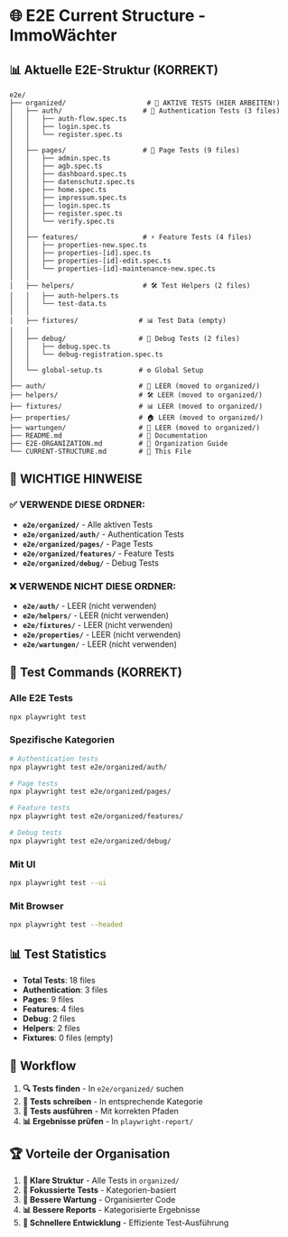 # 🌐 E2E Current Structure - ImmoWächter

## 📊 **Aktuelle E2E-Struktur (KORREKT)**

```
e2e/
├── organized/                    # 🎯 AKTIVE TESTS (HIER ARBEITEN!)
│   ├── auth/                    # 🔐 Authentication Tests (3 files)
│   │   ├── auth-flow.spec.ts
│   │   ├── login.spec.ts
│   │   └── register.spec.ts
│   │
│   ├── pages/                   # 📄 Page Tests (9 files)
│   │   ├── admin.spec.ts
│   │   ├── agb.spec.ts
│   │   ├── dashboard.spec.ts
│   │   ├── datenschutz.spec.ts
│   │   ├── home.spec.ts
│   │   ├── impressum.spec.ts
│   │   ├── login.spec.ts
│   │   ├── register.spec.ts
│   │   └── verify.spec.ts
│   │
│   ├── features/                # ⚡ Feature Tests (4 files)
│   │   ├── properties-new.spec.ts
│   │   ├── properties-[id].spec.ts
│   │   ├── properties-[id]-edit.spec.ts
│   │   └── properties-[id]-maintenance-new.spec.ts
│   │
│   ├── helpers/                 # 🛠️ Test Helpers (2 files)
│   │   ├── auth-helpers.ts
│   │   └── test-data.ts
│   │
│   ├── fixtures/               # 📊 Test Data (empty)
│   │
│   ├── debug/                  # 🐛 Debug Tests (2 files)
│   │   ├── debug.spec.ts
│   │   └── debug-registration.spec.ts
│   │
│   └── global-setup.ts         # ⚙️ Global Setup
│
├── auth/                       # 🔐 LEER (moved to organized/)
├── helpers/                    # 🛠️ LEER (moved to organized/)
├── fixtures/                   # 📊 LEER (moved to organized/)
├── properties/                 # 🏠 LEER (moved to organized/)
├── wartungen/                  # 🔧 LEER (moved to organized/)
├── README.md                   # 📖 Documentation
├── E2E-ORGANIZATION.md         # 📖 Organization Guide
└── CURRENT-STRUCTURE.md        # 📖 This File
```

## 🎯 **WICHTIGE HINWEISE**

### ✅ **VERWENDE DIESE ORDNER:**
- **`e2e/organized/`** - Alle aktiven Tests
- **`e2e/organized/auth/`** - Authentication Tests
- **`e2e/organized/pages/`** - Page Tests
- **`e2e/organized/features/`** - Feature Tests
- **`e2e/organized/debug/`** - Debug Tests

### ❌ **VERWENDE NICHT DIESE ORDNER:**
- **`e2e/auth/`** - LEER (nicht verwenden)
- **`e2e/helpers/`** - LEER (nicht verwenden)
- **`e2e/fixtures/`** - LEER (nicht verwenden)
- **`e2e/properties/`** - LEER (nicht verwenden)
- **`e2e/wartungen/`** - LEER (nicht verwenden)

## 🚀 **Test Commands (KORREKT)**

### **Alle E2E Tests**
```bash
npx playwright test
```

### **Spezifische Kategorien**
```bash
# Authentication tests
npx playwright test e2e/organized/auth/

# Page tests
npx playwright test e2e/organized/pages/

# Feature tests
npx playwright test e2e/organized/features/

# Debug tests
npx playwright test e2e/organized/debug/
```

### **Mit UI**
```bash
npx playwright test --ui
```

### **Mit Browser**
```bash
npx playwright test --headed
```

## 📊 **Test Statistics**

- **Total Tests**: 18 files
- **Authentication**: 3 files
- **Pages**: 9 files
- **Features**: 4 files
- **Debug**: 2 files
- **Helpers**: 2 files
- **Fixtures**: 0 files (empty)

## 🎯 **Workflow**

1. **🔍 Tests finden** - In `e2e/organized/` suchen
2. **📝 Tests schreiben** - In entsprechende Kategorie
3. **🧪 Tests ausführen** - Mit korrekten Pfaden
4. **📊 Ergebnisse prüfen** - In `playwright-report/`

## 🏆 **Vorteile der Organisation**

1. **📁 Klare Struktur** - Alle Tests in `organized/`
2. **🎯 Fokussierte Tests** - Kategorien-basiert
3. **🔧 Bessere Wartung** - Organisierter Code
4. **📊 Bessere Reports** - Kategorisierte Ergebnisse
5. **🚀 Schnellere Entwicklung** - Effiziente Test-Ausführung
